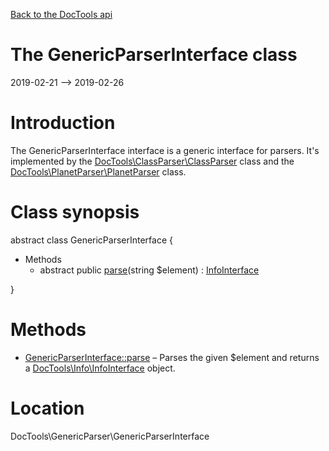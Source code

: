 [Back to the DocTools api](https://github.com/lingtalfi/DocTools/blob/master/doc/api/DocTools.md)



The GenericParserInterface class
================
2019-02-21 --> 2019-02-26






Introduction
============

The GenericParserInterface interface is a generic interface for parsers.
It's implemented by the [DocTools\ClassParser\ClassParser](https://github.com/lingtalfi/DocTools/blob/master/doc/api/DocTools/ClassParser/ClassParser.md) class and the [DocTools\PlanetParser\PlanetParser](https://github.com/lingtalfi/DocTools/blob/master/doc/api/DocTools/PlanetParser/PlanetParser.md) class.



Class synopsis
==============


abstract class <span class="pl-k">GenericParserInterface</span>  {

- Methods
    - abstract public [parse](https://github.com/lingtalfi/DocTools/blob/master/doc/api/DocTools/GenericParser/GenericParserInterface/parse.md)(string $element) : [InfoInterface](https://github.com/lingtalfi/DocTools/blob/master/doc/api/DocTools/Info/InfoInterface.md)

}






Methods
==============

- [GenericParserInterface::parse](https://github.com/lingtalfi/DocTools/blob/master/doc/api/DocTools/GenericParser/GenericParserInterface/parse.md) &ndash; Parses the given $element and returns a [DocTools\Info\InfoInterface](https://github.com/lingtalfi/DocTools/blob/master/doc/api/DocTools/Info/InfoInterface.md) object.





Location
=============
DocTools\GenericParser\GenericParserInterface